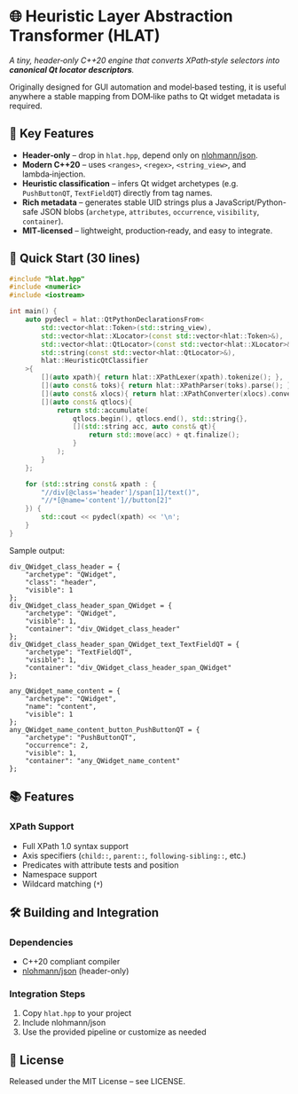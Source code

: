 # 🌐 Heuristic Layer Abstraction Transformer (HLAT)

*A tiny, header‑only C++20 engine that converts XPath‑style selectors into **canonical Qt locator descriptors**.*

Originally designed for GUI automation and model‑based testing, it is useful anywhere a stable mapping from DOM‑like
paths to Qt widget metadata is required.

## 🔑 Key Features

- **Header‑only** – drop in `hlat.hpp`, depend only on [nlohmann/json](https://github.com/nlohmann/json).  
- **Modern C++20** – uses `<ranges>`, `<regex>`, `<string_view>`, and lambda‑injection.  
- **Heuristic classification** – infers Qt widget archetypes (e.g. `PushButtonQT`, `TextFieldQT`) directly from tag names.  
- **Rich metadata** – generates stable UID strings plus a JavaScript/Python-safe JSON blobs (`archetype`, `attributes`, `occurrence`, `visibility`, `container`).  
- **MIT‑licensed** – lightweight, production‑ready, and easy to integrate.

## 🚀 Quick Start (30 lines)

```cpp
#include "hlat.hpp"
#include <numeric>
#include <iostream>

int main() {
    auto pydecl = hlat::QtPythonDeclarationsFrom<
        std::vector<hlat::Token>(std::string_view),
        std::vector<hlat::XLocator>(const std::vector<hlat::Token>&),
        std::vector<hlat::QtLocator>(const std::vector<hlat::XLocator>&),
        std::string(const std::vector<hlat::QtLocator>&),
        hlat::HeuristicQtClassifier
    >{
        [](auto xpath){ return hlat::XPathLexer(xpath).tokenize(); },
        [](auto const& toks){ return hlat::XPathParser(toks).parse(); },
        [](auto const& xlocs){ return hlat::XPathConverter(xlocs).convert(); },
        [](auto const& qtlocs){
            return std::accumulate(
                qtlocs.begin(), qtlocs.end(), std::string{},
                [](std::string acc, auto const& qt){
                    return std::move(acc) + qt.finalize();
                }
            );
        }
    };

    for (std::string const& xpath : {
        "//div[@class='header']/span[1]/text()",
        "//*[@name='content']//button[2]"
    }) {
        std::cout << pydecl(xpath) << '\n';
    }
}
```

Sample output:
```text
div_QWidget_class_header = {
    "archetype": "QWidget",
    "class": "header",
    "visible": 1
};
div_QWidget_class_header_span_QWidget = {
    "archetype": "QWidget",
    "visible": 1,
    "container": "div_QWidget_class_header"
};
div_QWidget_class_header_span_QWidget_text_TextFieldQT = {
    "archetype": "TextFieldQT",
    "visible": 1,
    "container": "div_QWidget_class_header_span_QWidget"
};

any_QWidget_name_content = {
    "archetype": "QWidget",
    "name": "content",
    "visible": 1
};
any_QWidget_name_content_button_PushButtonQT = {
    "archetype": "PushButtonQT",
    "occurrence": 2,
    "visible": 1,
    "container": "any_QWidget_name_content"
};
```

## 📚 Features

### XPath Support
- Full XPath 1.0 syntax support
- Axis specifiers (`child::`, `parent::`, `following-sibling::`, etc.)
- Predicates with attribute tests and position
- Namespace support
- Wildcard matching (`*`)

## 🛠️ Building and Integration

### Dependencies
- C++20 compliant compiler
- [nlohmann/json](https://github.com/nlohmann/json) (header-only)

### Integration Steps
1. Copy `hlat.hpp` to your project
2. Include nlohmann/json
3. Use the provided pipeline or customize as needed

## 📄 License

Released under the MIT License – see LICENSE.
